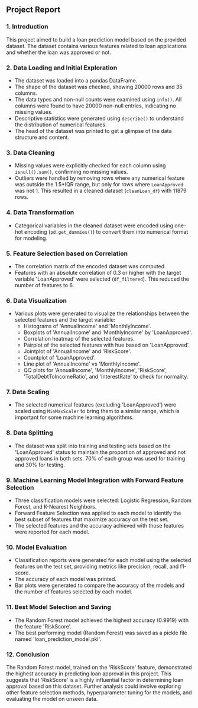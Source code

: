 ## Project Report

### 1. Introduction
This project aimed to build a loan prediction model based on the provided dataset. The dataset contains various features related to loan applications and whether the loan was approved or not.

### 2. Data Loading and Initial Exploration
- The dataset was loaded into a pandas DataFrame.
- The shape of the dataset was checked, showing 20000 rows and 35 columns.
- The data types and non-null counts were examined using `info()`. All columns were found to have 20000 non-null entries, indicating no missing values.
- Descriptive statistics were generated using `describe()` to understand the distribution of numerical features.
- The head of the dataset was printed to get a glimpse of the data structure and content.

### 3. Data Cleaning
- Missing values were explicitly checked for each column using `isnull().sum()`, confirming no missing values.
- Outliers were handled by removing rows where any numerical feature was outside the 1.5*IQR range, but only for rows where `LoanApproved` was not 1. This resulted in a cleaned dataset (`cleanLoan_df`) with 11879 rows.

### 4. Data Transformation
- Categorical variables in the cleaned dataset were encoded using one-hot encoding (`pd.get_dummies()`) to convert them into numerical format for modeling.

### 5. Feature Selection based on Correlation
- The correlation matrix of the encoded dataset was computed.
- Features with an absolute correlation of 0.3 or higher with the target variable 'LoanApproved' were selected (`df_filtered`). This reduced the number of features to 6.

### 6. Data Visualization
- Various plots were generated to visualize the relationships between the selected features and the target variable:
    - Histograms of 'AnnualIncome' and 'MonthlyIncome'.
    - Boxplots of 'AnnualIncome' and 'MonthlyIncome' by 'LoanApproved'.
    - Correlation heatmap of the selected features.
    - Pairplot of the selected features with hue based on 'LoanApproved'.
    - Jointplot of 'AnnualIncome' and 'RiskScore'.
    - Countplot of 'LoanApproved'.
    - Line plot of 'AnnualIncome' vs 'MonthlyIncome'.
    - QQ plots for 'AnnualIncome', 'MonthlyIncome', 'RiskScore', 'TotalDebtToIncomeRatio', and 'InterestRate' to check for normality.

### 7. Data Scaling
- The selected numerical features (excluding 'LoanApproved') were scaled using `MinMaxScaler` to bring them to a similar range, which is important for some machine learning algorithms.

### 8. Data Splitting
- The dataset was split into training and testing sets based on the 'LoanApproved' status to maintain the proportion of approved and not approved loans in both sets. 70% of each group was used for training and 30% for testing.

### 9. Machine Learning Model Integration with Forward Feature Selection
- Three classification models were selected: Logistic Regression, Random Forest, and K-Nearest Neighbors.
- Forward Feature Selection was applied to each model to identify the best subset of features that maximize accuracy on the test set.
- The selected features and the accuracy achieved with those features were reported for each model.

### 10. Model Evaluation
- Classification reports were generated for each model using the selected features on the test set, providing metrics like precision, recall, and f1-score.
- The accuracy of each model was printed.
- Bar plots were generated to compare the accuracy of the models and the number of features selected by each model.

### 11. Best Model Selection and Saving
- The Random Forest model achieved the highest accuracy (0.9919) with the feature 'RiskScore'.
- The best performing model (Random Forest) was saved as a pickle file named 'loan_prediction_model.pkl'.

### 12. Conclusion
The Random Forest model, trained on the 'RiskScore' feature, demonstrated the highest accuracy in predicting loan approval in this project. This suggests that 'RiskScore' is a highly influential factor in determining loan approval based on this dataset. Further analysis could involve exploring other feature selection methods, hyperparameter tuning for the models, and evaluating the model on unseen data.
